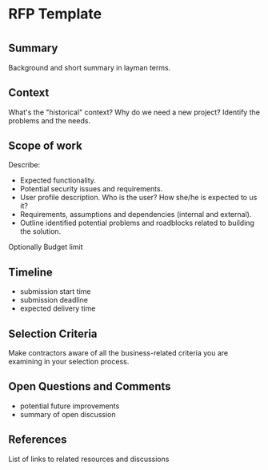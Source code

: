 # RFP Template

# <RFP Title>

## Summary

Background and short summary in layman terms.

## Context

What's the "historical" context? Why do we need a new project?
Identify the problems and the needs.

## Scope of work

Describe:

- Expected functionality.
- Potential security issues and requirements.
- User profile description. Who is the user? How she/he is expected to us it?
- Requirements, assumptions and dependencies (internal and external).
- Outline identified potential problems and roadblocks related to building the solution.

Optionally Budget limit

## Timeline

- submission start time
- submission deadline
- expected delivery time

## Selection Criteria

Make contractors aware of all the business-related criteria you are examining in your selection process.

## Open Questions and Comments

- potential future improvements
- summary of open discussion

## References

List of links to related resources and discussions
